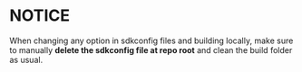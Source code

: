 # NOTICE

When changing any option in sdkconfig files and building locally, make sure to manually **delete the sdkconfig file at repo root** and clean the build folder as usual.
